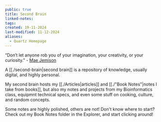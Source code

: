 ```yaml
---
public: true
title: Second Brain
linked-notes: 
tags: 
created: 19-11-2024
last-modified: 11-12-2024
aliases:
  - Quartz Homepage
---
```

“Don’t let anyone rob you of your imagination, your creativity, or your curiosity." - [Mae Jemison](https://en.wikipedia.org/wiki/Mae_Jemison)

A [[./second-brain|second brain]] is a repository of knowledge, usually digital, and highly personal.

My second brain hosts my [[./Articles|articles]] and [[./"Book Notes"|notes I take from books]], but also my notes and projects from my Bioinformatics class, equipmnt technical specs, and even some stuff on cooking, culture, and random concepts.

Some notes are highly polished, others are not! Don't know where to start? Check out my Book Notes folder in the Explorer, and start clicking around!
